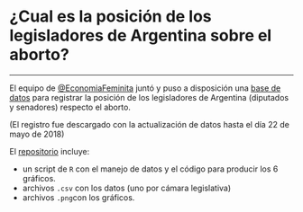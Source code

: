 # ¿Cual es la posición de los legisladores de Argentina sobre el aborto? 

---

El equipo de [@EconomiaFeminita](https://twitter.com/EcoFeminita/) juntó y puso a disposición una [base de datos](https://docs.google.com/spreadsheets/d/1mOiTT3JIdQPxVLTQ-a3OivQqE15oLvdWMv6I_DpMZak/edit?ts=5a91f1d7#gid=0) para registrar la posición de los legisladores de Argentina (diputados y senadores) respecto el aborto. 

(El registro fue descargado con la actualización de datos hasta el día 22 de mayo de 2018)

El [repositorio](https://github.com/TuQmano/geofacet_ARG/tree/master/ARGENTINA/ABORTO) incluye:
* un script de `R` con el manejo de datos y el código para producir los 6 gráficos. 
* archivos `.csv` con los datos (uno por cámara legislativa)
* archivos `.png`con los gráficos. 



